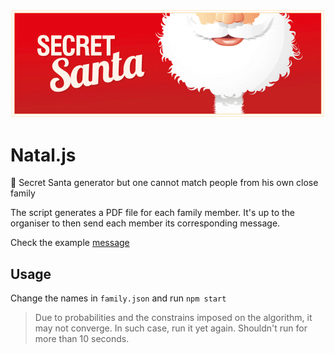 ![santa](images/santa.gif)

# Natal.js

:santa: Secret Santa generator but one cannot match people from his own close family

The script generates a PDF file for each family member. It's up to the organiser to then send each member its corresponding message.

Check the example [message](./exemplo.pdf)

## Usage

Change the names in `family.json` and run `npm start`

> Due to probabilities and the constrains imposed on the algorithm, it may not converge. In such case, run it yet again. Shouldn't run for more than 10 seconds.

